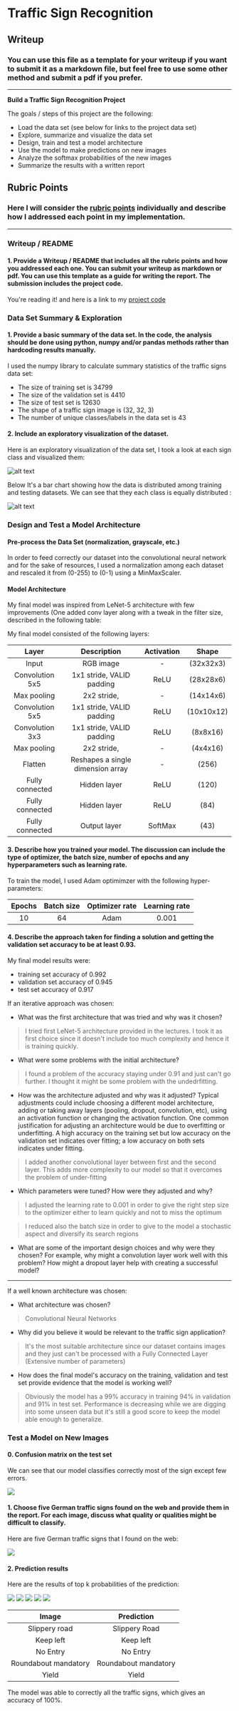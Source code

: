 
# **Traffic Sign Recognition** 

## Writeup

### You can use this file as a template for your writeup if you want to submit it as a markdown file, but feel free to use some other method and submit a pdf if you prefer.

---



**Build a Traffic Sign Recognition Project**

The goals / steps of this project are the following:
* Load the data set (see below for links to the project data set)
* Explore, summarize and visualize the data set
* Design, train and test a model architecture
* Use the model to make predictions on new images
* Analyze the softmax probabilities of the new images
* Summarize the results with a written report


[//]: # (Image References)

## Rubric Points
### Here I will consider the [rubric points](https://review.udacity.com/#!/rubrics/481/view) individually and describe how I addressed each point in my implementation.  

---

### Writeup / README



#### 1. Provide a Writeup / README that includes all the rubric points and how you addressed each one. You can submit your writeup as markdown or pdf. You can use this template as a guide for writing the report. The submission includes the project code.

You're reading it! and here is a link to my [project code](https://github.com/udacity/CarND-Traffic-Sign-Classifier-Project/blob/master/Traffic_Sign_Classifier.ipynb)



### Data Set Summary & Exploration



#### 1. Provide a basic summary of the data set. In the code, the analysis should be done using python, numpy and/or pandas methods rather than hardcoding results manually.

I used the numpy library to calculate summary statistics of the traffic
signs data set:

* The size of training set is 34799
* The size of the validation set is 4410
* The size of test set is 12630
* The shape of a traffic sign image is (32, 32, 3)
* The number of unique classes/labels in the data set is 43



#### 2. Include an exploratory visualization of the dataset.

Here is an exploratory visualization of the data set, I took a look at each sign class and visualized them:

[image1]: dataviz.png 
![alt text][image1]


Below It's a bar chart showing how the data is distributed among training and testing datasets. We can see that they each class is equally distributed :

[image2]: stats_summary.png
![alt text][image2]

### Design and Test a Model Architecture



#### Pre-process the Data Set (normalization, grayscale, etc.)

In order to feed correctly our dataset into the convolutional neural network and for the sake of resources, I used a normalization among each dataset and rescaled it from (0-255) to (0-1) using a MinMaxScaler.

#### Model Architecture

My final model was inspired from LeNet-5 architecture with few improvements (One added conv layer along with a tweak in the filter size, described in the following table:

My final model consisted of the following layers:

|Layer					|Description									|Activation										| Shape									| 
|:---------------------:|:---------------------------------------------:|:---------------------------------------------:| :------------------------------------:| 
| Input					| RGB image   									| -												| (32x32x3)								| 
| Convolution 5x5		| 1x1 stride, VALID padding						|ReLU											| (28x28x6)								| 
| Max pooling			| 2x2 stride,									|-												| (14x14x6)								| 
| Convolution 5x5		| 1x1 stride, VALID padding						|ReLU											| (10x10x12)							| 
| Convolution 3x3		| 1x1 stride, VALID padding						|ReLU											| (8x8x16)								| 
| Max pooling			| 2x2 stride,									|-												| (4x4x16)								| 
| Flatten				| Reshapes a single dimension array				|-												| (256)									| 
| Fully connected		| Hidden layer									|ReLU											| (120)									| 
| Fully connected		| Hidden layer									|ReLU											| (84)									| 
| Fully connected		| Output layer									|SoftMax										| (43)									| 

#### 3. Describe how you trained your model. The discussion can include the type of optimizer, the batch size, number of epochs and any hyperparameters such as learning rate.

To train the model, I used Adam optimimzer with the following hyper-parameters:

|Epochs					|Batch size									|Optimizer rate										| Learning rate									| 
|:---------------------:|:---------------------------------------------:|:---------------------------------------------:| :------------------------------------:| 
| 10					| 64   									| Adam												| 0.001								| 


#### 4. Describe the approach taken for finding a solution and getting the validation set accuracy to be at least 0.93.

My final model results were:
* training set accuracy of 0.992
* validation set accuracy of 0.945
* test set accuracy of 0.917

If an iterative approach was chosen:
* What was the first architecture that was tried and why was it chosen?

> I tried first LeNet-5 architecture provided in the lectures. I took it as first choice since it doesn't include too much complexity and hence it is training quickly.

* What were some problems with the initial architecture?

> I found a problem of the accuracy staying under 0.91 and just can't go further. I thought it might be some problem with the undedrfitting.

* How was the architecture adjusted and why was it adjusted? Typical adjustments could include choosing a different model architecture, adding or taking away layers (pooling, dropout, convolution, etc), using an activation function or changing the activation function. One common justification for adjusting an architecture would be due to overfitting or underfitting. A high accuracy on the training set but low accuracy on the validation set indicates over fitting; a low accuracy on both sets indicates under fitting.

> I added another convolutional layer between first and the second layer. This adds more complexity to our model so that it overcomes the problem of under-fitting

* Which parameters were tuned? How were they adjusted and why?

> I adjusted the learning rate to 0.001 in order to give the right step size to the optimizer either to learn quickly and not to miss the optimum

> I reduced also the batch size in order to give to the model a stochastic aspect and diversify its search regions

* What are some of the important design choices and why were they chosen? For example, why might a convolution layer work well with this problem? How might a dropout layer help with creating a successful model?
---
If a well known architecture was chosen:
* What architecture was chosen?
> Convolutional Neural Networks 
* Why did you believe it would be relevant to the traffic sign application?
> It's the most suitable architecture since our dataset contains images and they just can't be processed with a Fully Connected Layer (Extensive number of parameters)
* How does the final model's accuracy on the training, validation and test set provide evidence that the model is working well?
> Obviously the model has a 99% accuracy in training 94% in validation and 91% in test set. Performance is decreasing while we are digging into some unseen data but it's still a good score to keep the model able enough to generalize.



### Test a Model on New Images



#### 0. Confusion matrix on the test set

We can see that our model classifies correctly most of the sign except few errors.

![](confusion_matrix.png)

#### 1. Choose five German traffic signs found on the web and provide them in the report. For each image, discuss what quality or qualities might be difficult to classify.

Here are five German traffic signs that I found on the web:

![](test_images.png)

#### 2. Prediction results

Here are the results of top k probabilities of the prediction:

![](pred1.png)
![](pred2.png)
![](pred3.png)
![](pred4.png)
![](pred5.png)


| Image							|     Prediction					| 
|:-----------------------------:|:---------------------------------:| 
| Slippery road   				| Slippery Road						| 
| Keep left     				| Keep left 						|
| No Entry						| No Entry							|
| Roundabout mandatory			| Roundabout mandatory				|
| Yield							| Yield								|


The model was able to correctly all the traffic signs, which gives an accuracy of 100%.





```python

```
